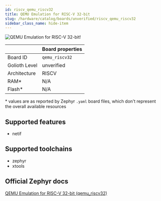 ```yaml
---
id: riscv_qemu_riscv32
title: QEMU Emulation for RISC-V 32-bit
slug: /hardware/catalog/boards/unverified/riscv_qemu_riscv32
sidebar_class_name: hide-item
---
```


[//]: # (This is an auto-generated file, do not edit! Changes to it will be lost upon re-generation)

![QEMU Emulation for RISC-V 32-bit!](/img/boards/riscv/qemu_riscv32.png "QEMU Emulation for RISC-V 32-bit")

|                | Board properties     |
| -------------  | -------------------- |
| Board ID       | `qemu_riscv32` |
| Golioth Level  | unverified       |
| Architecture   | RISCV |
| RAM*           | N/A |
| Flash*         | N/A |

\* values are as reported by Zephyr `.yaml` board files, which don't represent the overall available resources



## Supported features

* netif

## Supported toolchains

* zephyr
* xtools

## Official Zephyr docs

[QEMU Emulation for RISC-V 32-bit (qemu_riscv32)](https://docs.zephyrproject.org/latest/boards/riscv/qemu_riscv32/doc/index.html)
